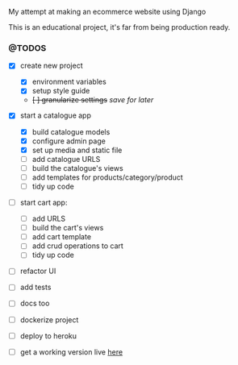 My attempt at making an ecommerce website using Django

This is an educational project, it's far from being production ready.

### @TODOS

- [x] create new project
  - [x] environment variables
  - [x] setup style guide
  - ~~[ ] granularize settings~~ *save for later*

- [x] start a catalogue app
  - [x] build catalogue models
  - [x] configure admin page
  - [x] set up media and static file 
  - [ ] add catalogue URLS 
  - [ ] build the catalogue's views
  - [ ] add templates for products/category/product
  - [ ] tidy up code
- [ ] start cart app:
  - [ ] add URLS
  - [ ] build the cart's views
  - [ ] add cart template
  - [ ] add crud operations to cart
  - [ ] tidy up code
- [ ] refactor UI
- [ ] add tests
- [ ] docs too
- [ ] dockerize project
- [ ] deploy to heroku
- [ ] get a working version live [here](https://thedjecommerce.herokuapp.com/)